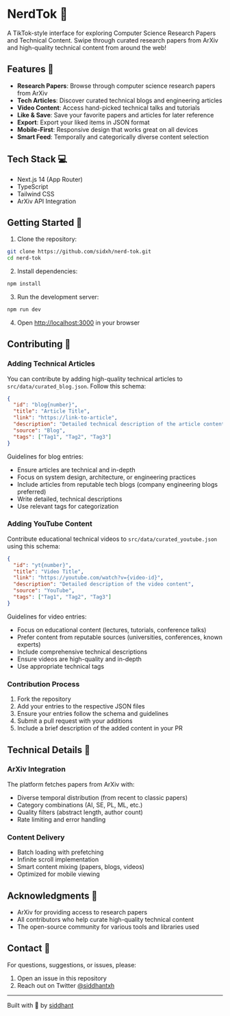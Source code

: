# NerdTok 🧠

A TikTok-style interface for exploring Computer Science Research Papers and Technical Content. Swipe through curated research papers from ArXiv and high-quality technical content from around the web!

## Features 🚀

- **Research Papers**: Browse through computer science research papers from ArXiv
- **Tech Articles**: Discover curated technical blogs and engineering articles
- **Video Content**: Access hand-picked technical talks and tutorials
- **Like & Save**: Save your favorite papers and articles for later reference
- **Export**: Export your liked items in JSON format
- **Mobile-First**: Responsive design that works great on all devices
- **Smart Feed**: Temporally and categorically diverse content selection

## Tech Stack 💻

- Next.js 14 (App Router)
- TypeScript
- Tailwind CSS
- ArXiv API Integration

## Getting Started 🏁

1. Clone the repository:
```bash
git clone https://github.com/sidxh/nerd-tok.git
cd nerd-tok
```

2. Install dependencies:
```bash
npm install
```

3. Run the development server:
```bash
npm run dev
```

4. Open [http://localhost:3000](http://localhost:3000) in your browser

## Contributing 🤝

### Adding Technical Articles

You can contribute by adding high-quality technical articles to `src/data/curated_blog.json`. Follow this schema:

```json
{
  "id": "blog{number}",
  "title": "Article Title",
  "link": "https://link-to-article",
  "description": "Detailed technical description of the article content",
  "source": "Blog",
  "tags": ["Tag1", "Tag2", "Tag3"]
}
```

Guidelines for blog entries:
- Ensure articles are technical and in-depth
- Focus on system design, architecture, or engineering practices
- Include articles from reputable tech blogs (company engineering blogs preferred)
- Write detailed, technical descriptions
- Use relevant tags for categorization

### Adding YouTube Content

Contribute educational technical videos to `src/data/curated_youtube.json` using this schema:

```json
{
  "id": "yt{number}",
  "title": "Video Title",
  "link": "https://youtube.com/watch?v={video-id}",
  "description": "Detailed description of the video content",
  "source": "YouTube",
  "tags": ["Tag1", "Tag2", "Tag3"]
}
```

Guidelines for video entries:
- Focus on educational content (lectures, tutorials, conference talks)
- Prefer content from reputable sources (universities, conferences, known experts)
- Include comprehensive technical descriptions
- Ensure videos are high-quality and in-depth
- Use appropriate technical tags

### Contribution Process

1. Fork the repository
2. Add your entries to the respective JSON files
3. Ensure your entries follow the schema and guidelines
4. Submit a pull request with your additions
5. Include a brief description of the added content in your PR

## Technical Details 🔧

### ArXiv Integration

The platform fetches papers from ArXiv with:
- Diverse temporal distribution (from recent to classic papers)
- Category combinations (AI, SE, PL, ML, etc.)
- Quality filters (abstract length, author count)
- Rate limiting and error handling

### Content Delivery

- Batch loading with prefetching
- Infinite scroll implementation
- Smart content mixing (papers, blogs, videos)
- Optimized for mobile viewing

## Acknowledgments 🙏

- ArXiv for providing access to research papers
- All contributors who help curate high-quality technical content
- The open-source community for various tools and libraries used

## Contact 📧

For questions, suggestions, or issues, please:
1. Open an issue in this repository
2. Reach out on Twitter [@siddhantxh](https://x.com/siddhantxh)

---

Built with 💙 by [siddhant](https://x.com/siddhantxh)